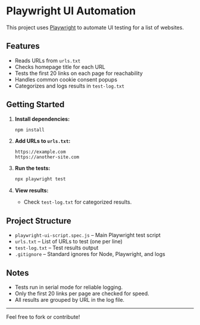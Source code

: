 # Playwright UI Automation

This project uses [Playwright](https://playwright.dev/) to automate UI testing for a list of websites.

## Features

- Reads URLs from `urls.txt`
- Checks homepage title for each URL
- Tests the first 20 links on each page for reachability
- Handles common cookie consent popups
- Categorizes and logs results in `test-log.txt`

## Getting Started

1. **Install dependencies:**
   ```sh
   npm install
   ```

2. **Add URLs to `urls.txt`:**
   ```
   https://example.com
   https://another-site.com
   ```

3. **Run the tests:**
   ```sh
   npx playwright test
   ```

4. **View results:**
   - Check `test-log.txt` for categorized results.

## Project Structure

- `playwright-ui-script.spec.js` – Main Playwright test script
- `urls.txt` – List of URLs to test (one per line)
- `test-log.txt` – Test results output
- `.gitignore` – Standard ignores for Node, Playwright, and logs

## Notes

- Tests run in serial mode for reliable logging.
- Only the first 20 links per page are checked for speed.
- All results are grouped by URL in the log file.

---

Feel free to fork or contribute!
